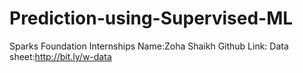 # Prediction-using-Supervised-ML
Sparks Foundation Internships
Name:Zoha Shaikh Github Link:          Data sheet:http://bit.ly/w-data
